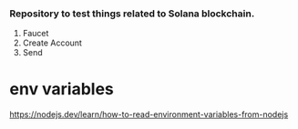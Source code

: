 ### Repository to test things related to Solana blockchain.

1. Faucet
2. Create Account
3. Send


# env variables
https://nodejs.dev/learn/how-to-read-environment-variables-from-nodejs